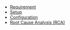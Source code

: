 * [Requirement](./01-requirements.md)
* [Setup](02-setup/)
* [Configuration](./03-configure.md)
* [Root Cause Analysis (RCA)](./99-rca.md)
